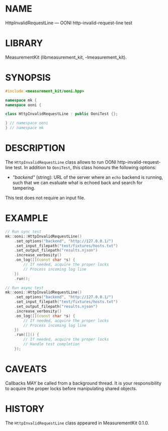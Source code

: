 # NAME
HttpInvalidRequestLine &mdash; OONI http-invalid-request-line test

# LIBRARY
MeasurementKit (libmeasurement_kit, -lmeasurement_kit).

# SYNOPSIS
```C++
#include <measurement_kit/ooni.hpp>

namespace mk {
namespace ooni {

class HttpInvalidRequestLine : public OoniTest {};

} // namespace ooni
} // namespace mk
```

# DESCRIPTION

The `HttpInvalidRequestLine` class allows to run OONI
http-invalid-request-line test. In addition
to `OoniTest`, this class honours the following options:

- *"backend"* (string): URL of the server where an `echo`
  backend is running, such that we can evaluate what is
  echoed back and search for tampering.

This test does not require an input file.

# EXAMPLE

```C++
// Run sync test
mk::ooni::HttpInvalidRequestLine()
    .set_options("backend", "http://127.0.0.1/")
    .set_input_filepath("test/fixtures/hosts.txt")
    .set_output_filepath("results.njson")
    .increase_verbosity()
    .on_log([](const char *s) {
        // If needed, acquire the proper locks
        // Process incoming log line
    })
    .run();

// Run async test
mk::ooni::HttpInvalidRequestLine()
    .set_options("backend", "http://127.0.0.1/")
    .set_input_filepath("test/fixtures/hosts.txt")
    .set_output_filepath("results.njson")
    .increase_verbosity()
    .on_log([](const char *s) {
        // If needed, acquire the proper locks
        // Process incoming log line
    })
    .run([]() {
        // If needed, acquire the proper locks
        // Handle test completion
    });

```

# CAVEATS

Callbacks MAY be called from a background thread. It is your responsibility
to acquire the proper locks before manipulating shared objects.

# HISTORY

The `HttpInvalidRequestLine` class appeared in MeasurementKit 0.1.0.
